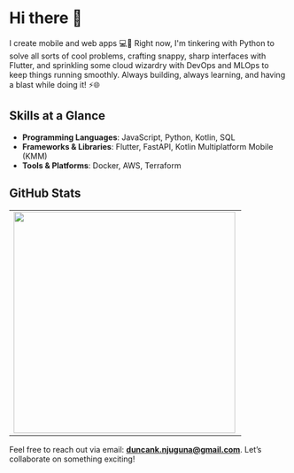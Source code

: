 # Hi there 👋 

I create mobile and web apps 💻📱 Right now, I'm tinkering with Python to solve all sorts of cool problems, crafting snappy, sharp interfaces with Flutter, and sprinkling some cloud wizardry with DevOps and MLOps to keep things running smoothly. Always building, always learning, and having a blast while doing it! ⚡🌐

## Skills at a Glance
- **Programming Languages**: JavaScript, Python, Kotlin, SQL
- **Frameworks & Libraries**: Flutter, FastAPI, Kotlin Multiplatform Mobile (KMM)
- **Tools & Platforms**: Docker, AWS, Terraform

## GitHub Stats
<center>
  <table>
  <tr>
      <td><img width="400px" align="left" src="https://github-readme-stats.vercel.app/api?username=Dun-Njuguna&count_private=true&show_icons=true&theme=dark&layout=compact" /></td>
  </tr>
  </table>
</center>

Feel free to reach out via email: **duncank.njuguna@gmail.com**. Let’s collaborate on something exciting!
